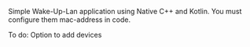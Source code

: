 Simple Wake-Up-Lan application using Native C++ and Kotlin.
You must configure them mac-address in code.

To do:
Option to add devices
